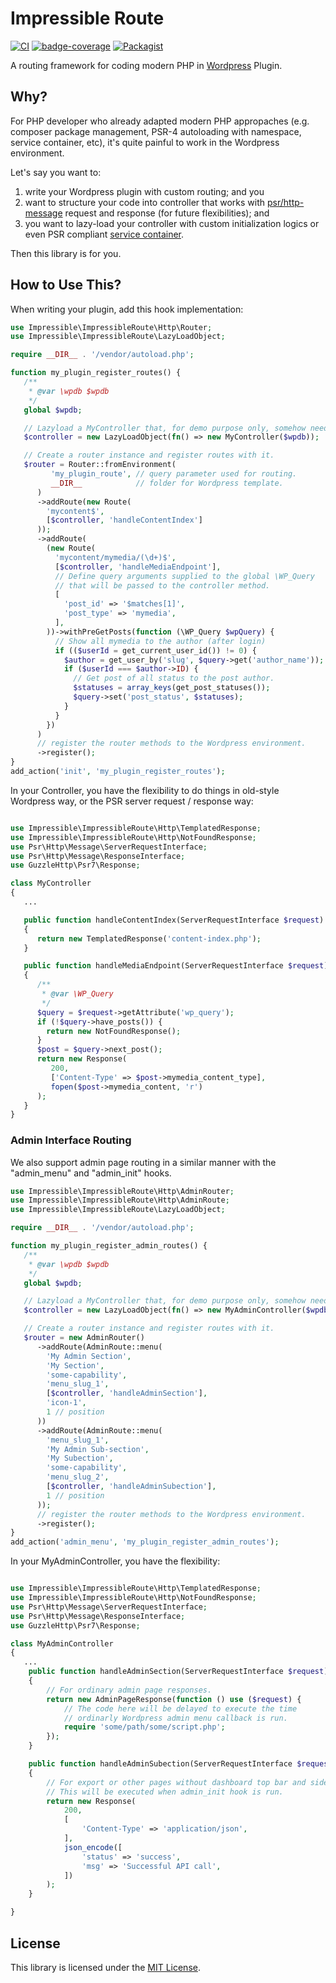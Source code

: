 # Impressible Route


[![CI][badge-ci]][link-ci] [![badge-coverage][badge-coverage]][link-coverage] [![Packagist][badge-packagist]][link-packagist]

A routing framework for coding modern PHP in [Wordpress](https://wordpress.org/) Plugin.

[badge-ci]: https://gitlab.com/impressible/impressible-route/badges/main/pipeline.svg?key_text=main
[link-ci]: https://gitlab.com/impressible/impressible-route/-/pipelines?page=1&ref=main&scope=branches
[badge-coverage]: https://gitlab.com/impressible/impressible-route/badges/main/coverage.svg
[link-coverage]: https://gitlab.com/impressible/impressible-route
[badge-packagist]: https://img.shields.io/packagist/v/impressible/impressible-route.svg
[link-packagist]: https://packagist.org/packages/impressible/impressible-route

## Why?

For PHP developer who already adapted modern PHP appropaches (e.g. composer
package management, PSR-4 autoloading with namespace, service container, etc),
it's quite painful to work in the Wordpress environment.

Let's say you want to:
1. write your Wordpress plugin with custom routing; and you
2. want to structure your code into controller that works with [psr/http-message][psr-http-message] request and response (for future flexibilities); and
3. you want to lazy-load your controller with custom initialization logics or
   even PSR compliant [service container][psr-container].

Then this library is for you.

## How to Use This?

When writing your plugin, add this hook implementation:

```php
use Impressible\ImpressibleRoute\Http\Router;
use Impressible\ImpressibleRoute\LazyLoadObject;

require __DIR__ . '/vendor/autoload.php';

function my_plugin_register_routes() {
   /**
    * @var \wpdb $wpdb
    */
   global $wpdb;

   // Lazyload a MyController that, for demo purpose only, somehow need to use wpdb.
   $controller = new LazyLoadObject(fn() => new MyController($wpdb));

   // Create a router instance and register routes with it.
   $router = Router::fromEnvironment(
         'my_plugin_route', // query parameter used for routing.
         __DIR__            // folder for Wordpress template.
      )
      ->addRoute(new Route(
        'mycontent$',
        [$controller, 'handleContentIndex']
      ));
      ->addRoute(
        (new Route(
          'mycontent/mymedia/(\d+)$',
          [$controller, 'handleMediaEndpoint'],
          // Define query arguments supplied to the global \WP_Query
          // that will be passed to the controller method.
          [
            'post_id' => '$matches[1]',
            'post_type' => 'mymedia',
          ],
        ))->withPreGetPosts(function (\WP_Query $wpQuery) {
          // Show all mymedia to the author (after login)
          if (($userId = get_current_user_id()) != 0) {
            $author = get_user_by('slug', $query->get('author_name'));
            if ($userId === $author->ID) {
              // Get post of all status to the post author.
              $statuses = array_keys(get_post_statuses());
              $query->set('post_status', $statuses);
            }
          }
        })
      )
      // register the router methods to the Wordpress environment.
      ->register();
}
add_action('init', 'my_plugin_register_routes');
```

In your Controller, you have the flexibility to do things in old-style
Wordpress way, or the PSR server request / response way:

```php

use Impressible\ImpressibleRoute\Http\TemplatedResponse;
use Impressible\ImpressibleRoute\Http\NotFoundResponse;
use Psr\Http\Message\ServerRequestInterface;
use Psr\Http\Message\ResponseInterface;
use GuzzleHttp\Psr7\Response;

class MyController
{
   ...

   public function handleContentIndex(ServerRequestInterface $request)
   {
      return new TemplatedResponse('content-index.php');
   }

   public function handleMediaEndpoint(ServerRequestInterface $request)
   {
      /**
       * @var \WP_Query
       */
      $query = $request->getAttribute('wp_query');
      if (!$query->have_posts()) {
        return new NotFoundResponse();
      }
      $post = $query->next_post();
      return new Response(
         200,
         ['Content-Type' => $post->mymedia_content_type],
         fopen($post->mymedia_content, 'r')
      );
   }
}

```

### Admin Interface Routing

We also support admin page routing in a similar manner with the "admin_menu" and
"admin_init" hooks.

```php
use Impressible\ImpressibleRoute\Http\AdminRouter;
use Impressible\ImpressibleRoute\Http\AdminRoute;
use Impressible\ImpressibleRoute\LazyLoadObject;

require __DIR__ . '/vendor/autoload.php';

function my_plugin_register_admin_routes() {
   /**
    * @var \wpdb $wpdb
    */
   global $wpdb;

   // Lazyload a MyController that, for demo purpose only, somehow need to use wpdb.
   $controller = new LazyLoadObject(fn() => new MyAdminController($wpdb));

   // Create a router instance and register routes with it.
   $router = new AdminRouter()
      ->addRoute(AdminRoute::menu(
        'My Admin Section',
        'My Section',
        'some-capability',
        'menu_slug_1',
        [$controller, 'handleAdminSection'],
        'icon-1',
        1 // position
      ))
      ->addRoute(AdminRoute::menu(
        'menu_slug_1',
        'My Admin Sub-section',
        'My Subection',
        'some-capability',
        'menu_slug_2',
        [$controller, 'handleAdminSubection'],
        1 // position
      ));
      // register the router methods to the Wordpress environment.
      ->register();
}
add_action('admin_menu', 'my_plugin_register_admin_routes');
```

In your MyAdminController, you have the flexibility:

```php

use Impressible\ImpressibleRoute\Http\TemplatedResponse;
use Impressible\ImpressibleRoute\Http\NotFoundResponse;
use Psr\Http\Message\ServerRequestInterface;
use Psr\Http\Message\ResponseInterface;
use GuzzleHttp\Psr7\Response;

class MyAdminController
{
   ...
    public function handleAdminSection(ServerRequestInterface $request)
    {
        // For ordinary admin page responses.
        return new AdminPageResponse(function () use ($request) {
            // The code here will be delayed to execute the time
            // ordinarly Wordpress admin menu callback is run.
            require 'some/path/some/script.php';
        });
    }

    public function handleAdminSubection(ServerRequestInterface $request)
    {
        // For export or other pages without dashboard top bar and sidebar.
        // This will be executed when admin_init hook is run.
        return new Response(
            200,
            [
                'Content-Type' => 'application/json',
            ],
            json_encode([
                'status' => 'success',
                'msg' => 'Successful API call',
            ])
        );
    }

}

```


## License

This library is licensed under the [MIT License](LICENSE.md).


[packagist]: https://packagist.org/
[psr-http-message]: https://packagist.org/packages/psr/http-message
[psr-container]: https://packagist.org/packages/psr/container
